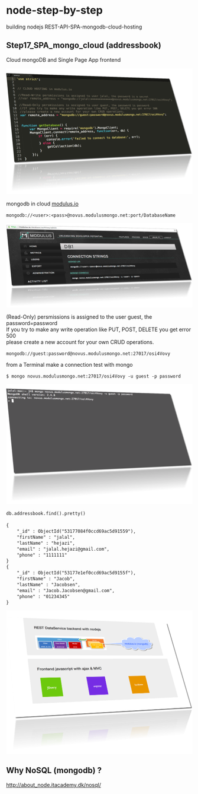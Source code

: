 node-step-by-step
=================

building nodejs REST-API-SPA-mongodb-cloud-hosting

## Step17_SPA_mongo_cloud (addressbook)

Cloud mongoDB and Single Page App frontend

<img src="images/server-js.png" alt="">



mongodb in cloud <a href="http://modulus.io">modulus.io</a> 

    mongodb://<user>:<pass>@novus.modulusmongo.net:port/DatabaseName 



<img src="images/modulus-db-admin.png" alt="">



(Read-Only) persmissions is assigned to the user guest, the password=password 
<br>
If you try to make any write operation like PUT, POST, DELETE you get error 500
<br>
please create a new account for your own CRUD operations. 
    
    mongodb://guest:password@novus.modulusmongo.net:27017/osi4Vovy

from a Terminal make a connection test with mongo
    
    $ mongo novus.modulusmongo.net:27017/osi4Vovy -u guest -p password

<img src="images/mongo-terminal-guest-user.png" alt="">

    db.addressbook.find().pretty()

    {
        "_id" : ObjectId("53177084f0ccd69ac5d91559"),
        "firstName" : "jalal",
        "lastName" : "hejazi",
        "email" : "jalal.hejazi@gmail.com",
        "phone" : "1111111"
    }
    {
        "_id" : ObjectId("53177e1ef0ccd69ac5d9155f"),
        "firstName" : "Jacob",
        "lastName" : "Jacobsen",
        "email" : "Jacob.Jacobsen@gmail.com",
        "phone" : "01234345"
    }



<img src="images/cloud-mongo.png" alt="">



## Why NoSQL (mongodb) ?

<a href="http://about_node.itacademy.dk/nosql/">
    http://about_node.itacademy.dk/nosql/
</a>

